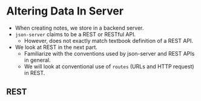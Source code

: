 # Altering Data In Server
- When creating notes, we store in a backend server.
- `json-server` claims to be a REST or RESTful API.
    - However, does not exactly match textbook definition of a REST API.
- We look at REST in the next part.
    - Familiarize with the conventions used by json-server and REST APIs in general.
    - We will look at conventional use of `routes` (URLs and HTTP request) in REST.

## REST
